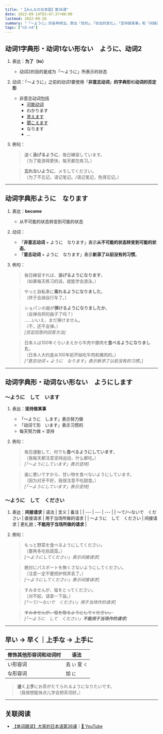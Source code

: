 ```yaml
---
title: "【みんなの日本語】第36课"
date: 2022-09-14T03:47:37+08:00
lastmod: 2022-09-28
summary: "「〜ように」的各种用法，表达「目的」，「状态的变化」，「坚持做某事」和「间接请求」"
tags: ["n5-n4"]
---
```


## 动词1字典形・动词1ない形ない　ように、动词2
1. 表达：**为了（to）**
    - 动词2的目的是成为「〜ように」所表示的状态
2. 动词：「〜ように」之前的动词1要使用「**非意志动词**」**的字典形**和**动词的否定形**
    - 非意志动词包括
        - [可能动词](/transform/potential)
        - わかります
        - [見えます](/transform/potential#見えます和聞こえます)
        - [聞こえます](/transform/potential/#見えます和聞こえます)
        - なります
        - ...
2. 例句：
    > 速く**泳げるように**、毎日練習しています。  
     （为了能游得更快，每天都在练习。）

    > **忘れないように**、メモしてください。  
     （为了不忘记，请记笔记。/请记笔记，免得忘记。）

---
## 动词字典形ように　なります
1. 表达：**become**
    - 从不可能的状态转变到可能的状态
2. 动词：
    - 「**非意志动词** + ように　なります」表示**从不可能的状态转变到可能的状态**。
    - 「**意志动词** + ように　なります」表示**新添了以前没有的习惯**。
3. 例句：
    > 毎日練習すれば、**泳げるようになります**。  
     （如果每天练习的话，就能学会游泳。）

    > やっと自転車に**乗れるようになりました**。  
     （终于会骑自行车了。）

    > ショパンの曲が**弾けるようになりましたか**。  
     （会弹肖邦的曲子了吗？）  
      ......いいえ、まだ弾けません。  
     （不，还不会弹。）  
      *[否定回答的回答方法]*

    > 日本人は100年ぐらいまえから牛肉や豚肉を**食べるようになりました**。  
     （日本人大约是从100年前开始吃牛肉和猪肉的。）  
      *[「意志动词 + ように　なります」表示新添了以前没有的习惯。]*

---
## 动词字典形・动词ない形ない　ようにします

### 〜ように　して　います
1. 表达：**坚持做某事**
    - 「〜ように　します」表示努力做
    - 「动词て形　います」表示习惯的
    - 每天努力做 = 坚持
2. 例句：
    > 毎日運動して、何でも**食べるようにしています**。  
     （我每天都注意坚持运动，什么都吃。）  
      *[「～ようにしています」表示坚持]*

    > 歯に悪いですから、甘い物を食べないようにしています。  
     （因为对牙不好，我很注意不吃甜食。）  
      *[「～ようにしています」表示坚持]*

### 〜ように　して　ください
1. 表达：**间接请求**
    | 语法 | 含义 | 备注 |
    | --- | --- | --- |
    | 〜て/〜ないで　ください | 直接请求 | 用于当场所做的请求 |
    | 〜ように　して　ください | 间接请求 | 更礼貌；**不能用于当场所做的请求** |

2. 例句：
    > もっと野菜を食べるようにしてください。  
     （要再多吃些蔬菜。）  
      *[〜ようにしてください」表示间接请求]*

    > 絶対にパスポートを無くさないようにしてください。  
     （注意一定不要把护照弄丢了。）  
      *[〜ようにしてください」表示间接请求]*

    > すみませんが、塩をとってください。  
     （对不起，请拿一下盐。）  
      *[「〜て/〜ないで　ください」用于当场作的请求]*

    > ~~すみませんが、塩を取るようにしてください。~~  
      *[「〜ように　して　ください」**不能用于当场作的请求**]*

---
## 早い → 早く｜上手な → 上手に
| 修饰其他形容词和动词时 | 语法 |
| --- | --- |
| い形容词 | 去 `い` 变 `く` |
| な形容词 | 加 `に` |

> **速く上手**にお茶がたてられるようになりたいです。  
 （我很想能快点儿学会把茶沏好。）

---
## 关联阅读
- [【单词跟读】大家的日本语第36课](https://www.bilibili.com/video/BV1G34y1e7RA?p=36)｜[🔗 YouTube](https://www.youtube.com/watch?v=DgnDzORYNOw)